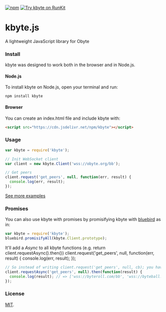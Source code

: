 [![npm](https://img.shields.io/npm/v/kbyte.svg)](https://www.npmjs.com/package/kbyte)
[![Try kbyte on RunKit](https://badge.runkitcdn.com/kbyte.svg)](https://runkit.com/bonustrack/kbyte)

# kbyte.js

A lightweight JavaScript library for Obyte

### Install
kbyte was designed to work both in the browser and in Node.js.

#### Node.js
To install kbyte on Node.js, open your terminal and run:
```
npm install kbyte
```

#### Browser
You can create an index.html file and include kbyte with:
```html
<script src="https://cdn.jsdelivr.net/npm/kbyte"></script>
```

### Usage
```js
var kbyte = require('kbyte');

// Init WebSocket client
var client = new kbyte.Client('wss://obyte.org/bb');

// Get peers
client.request('get_peers', null, function(err, result) {
  console.log(err, result);
});
```
[See more examples](/test/test.ts)

### Promises

You can also use kbyte with promises by promisifying kbyte with
[bluebird](https://github.com/petkaantonov/bluebird) as in:

```js
var kbyte = require('kbyte');
bluebird.promisifyAll(kbyte.Client.prototype);
```

It'll add a *Async* to all kbyte functions (e.g. return client.requestAsync().then())
client.request('get_peers', null, function(err, result) {
  console.log(err, result);
});
```js
// So instead of writing client.request('get_peers', null, cb); you have to write:
client.requestAsync('get_peers', null).then(function(result) {
  console.log(result); // => ['wss://byteroll.com/bb', 'wss://byteball.fr/bb' ...]
});
```

### License

[MIT](LICENSE).
